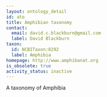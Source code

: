 ```yaml
---
layout: ontology_detail
id: ato
title: Amphibian taxonomy
contact:
  email: david.c.blackburn@gmail.com
  label: David Blackburn
taxon:
  id: NCBITaxon:8292
  label: Amphibia
homepage: http://www.amphibanat.org
is_obsolete: true
activity_status: inactive
---
```


A taxonomy of Amphibia
